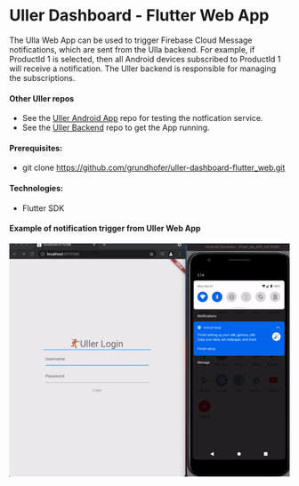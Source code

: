 # Uller Dashboard - Flutter Web App

The Ulla Web App can be used to trigger Firebase Cloud Message notifications, which are sent from the Ulla backend. For example, if ProductId 1 is selected, then all Android devices subscribed to ProductId 1 will receive a notification. The Uller backend is responsible for managing the subscriptions.

#### Other Uller repos 
- See the [Uller Android App](https://github.com/grundhofer/uller-android) repo for testing the notfication service.
- See the [Uller Backend](https://github.com/grundhofer/uller-backend) repo to get the App running.

#### Prerequisites:
- git clone https://github.com/grundhofer/uller-dashboard-flutter_web.git

#### Technologies:
- Flutter SDK

#### Example of notification trigger from Uller Web App
![UllerAndroid notification](https://github.com/grundhofer/uller-dashboard-flutter_web/blob/main/docs/uller%20flutter%20notfication%20example%20footage.gif)
